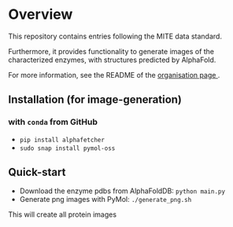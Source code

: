 # Overview

This repository contains entries following the MITE data standard.

Furthermore, it provides functionality to generate images of the characterized enzymes, with structures predicted by AlphaFold.

For more information, see the README of the [organisation page ](https://github.com/mite-standard).

## Installation (for image-generation)

### with `conda` from GitHub

- `pip install alphafetcher`
- `sudo snap install pymol-oss`

## Quick-start

- Download the enzyme pdbs from AlphaFoldDB: `python main.py`
- Generate png images with PyMol: `./generate_png.sh`

This will create all protein images